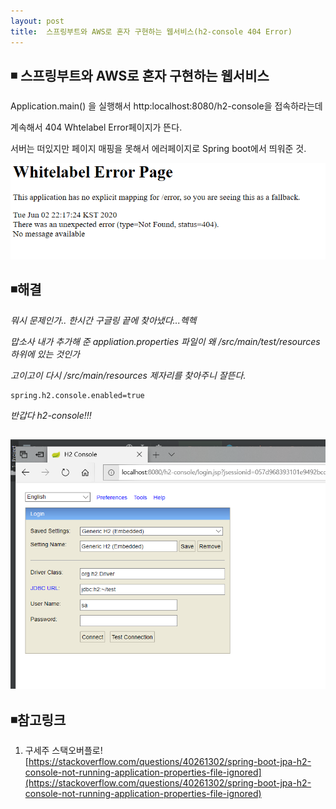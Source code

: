 ```yaml
---
layout: post
title:  스프링부트와 AWS로 혼자 구현하는 웹서비스(h2-console 404 Error)
---
```


## ◾ 스프링부트와 AWS로 혼자 구현하는 웹서비스



Application.main() 을 실행해서 http:localhost:8080/h2-console을 접속하라는데 

계속해서 404 Whtelabel Error페이지가 뜬다.

서버는 떠있지만 페이지 매핑을 못해서 에러페이지로 Spring boot에서 띄워준 것.

![404](..\images\404.PNG)





## ◾해결

*뭐시 문제인가.. 한시간 구글링 끝에 찾아냈다...헥헥*

*맙소사 내가 추가해 준 appliation.properties 파일이 왜 /src/main/test/resources 하위에 있는 것인가*

*고이고이 다시 /src/main/resources 제자리를 찾아주니 잘뜬다.*

```
spring.h2.console.enabled=true
```

*반갑다 h2-console!!!*

## ![h2console](..\images\h2console.PNG)





## ◾참고링크

1. 구세주 스택오버플로!
   [https://stackoverflow.com/questions/40261302/spring-boot-jpa-h2-console-not-running-application-properties-file-ignored](https://stackoverflow.com/questions/40261302/spring-boot-jpa-h2-console-not-running-application-properties-file-ignored)